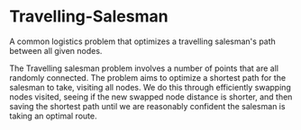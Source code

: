 # Travelling-Salesman
A common logistics problem that optimizes a travelling salesman's path between all given nodes.

The Travelling salesman problem involves a number of points that are all randomly connected. The problem aims to optimize a shortest path
for the salesman to take, visiting all nodes. We do this through efficiently swapping nodes visited, seeing if the new swapped node distance
is shorter, and then saving the shortest path until we are reasonably confident the salesman is taking an optimal route.
